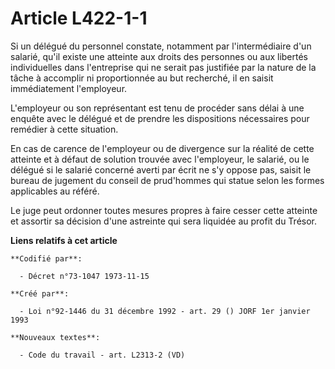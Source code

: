 # Article L422-1-1

Si un délégué du personnel constate, notamment par l'intermédiaire d'un salarié, qu'il existe une atteinte aux droits des
personnes ou aux libertés individuelles dans l'entreprise qui ne serait pas justifiée par la nature de la tâche à accomplir
ni proportionnée au but recherché, il en saisit immédiatement l'employeur.

L'employeur ou son représentant est tenu de procéder sans délai à une enquête avec le délégué et de prendre les dispositions
nécessaires pour remédier à cette situation.

En cas de carence de l'employeur ou de divergence sur la réalité de cette atteinte et à défaut de solution trouvée avec
l'employeur, le salarié, ou le délégué si le salarié concerné averti par écrit ne s'y oppose pas, saisit le bureau de
jugement du conseil de prud'hommes qui statue selon les formes applicables au référé.

Le juge peut ordonner toutes mesures propres à faire cesser cette atteinte et assortir sa décision d'une astreinte qui sera
liquidée au profit du Trésor.

**Liens relatifs à cet article**

	**Codifié par**:

	  - Décret n°73-1047 1973-11-15

	**Créé par**:

	  - Loi n°92-1446 du 31 décembre 1992 - art. 29 () JORF 1er janvier 1993

	**Nouveaux textes**:

	  - Code du travail - art. L2313-2 (VD)

